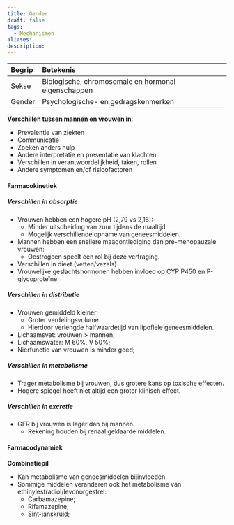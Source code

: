 ```yaml
---
title: Gender
draft: false
tags:
  - Mechanismen
aliases: 
description:
---
```



| Begrip | Betekenis                                           |
|:------ |:--------------------------------------------------- |
| Sekse  | Biologische, chromosomale en hormonal eigenschappen |
| Gender | Psychologische- en gedragskenmerken                                                    |

**Verschillen tussen mannen en vrouwen in**:
- Prevalentie van ziekten
- Communicatie
- Zoeken anders hulp
- Andere interpretatie en presentatie van klachten
- Verschillen in verantwoordelijkheid, taken, rollen
- Andere symptomen en/of risicofactoren

#### Farmacokinetiek
##### Verschillen in absorptie
- Vrouwen hebben een hogere pH (2,79 vs 2,16):
	- Minder uitscheiding van zuur tijdens de maaltijd.
	- Mogelijk verschillende opname van geneesmiddelen.
- Mannen hebben een snellere maagontlediging dan pre-menopauzale vrouwen:
	-  Oestrogeen speelt een rol bij deze vertraging.
- Verschillen in dieet (vetten/vezels)
- Vrouwelijke geslachtshormonen hebben invloed op CYP P450 en P-glycoproteïne

##### Verschillen in distributie
- Vrouwen gemiddeld kleiner;
	- Groter verdelingsvolume.
	- Hierdoor verlengde halfwaardetijd van lipofiele geneesmiddelen.
- Lichaamsvet: vrouwen > mannen;
- Lichaamswater: M 60%, V 50%;
- Nierfunctie van vrouwen is minder goed;

##### Verschillen in metabolisme
- Trager metabolisme bij vrouwen, dus grotere kans op toxische effecten. 
- Hogere spiegel heeft niet altijd een groter klinisch effect. 

##### Verschillen in excretie 
- GFR bij vrouwen is lager dan bij mannen.
	- Rekening houden bij renaal geklaarde middelen. 

#### Farmacodynamiek
**Combinatiepil**
- Kan metabolisme van geneesmiddelen bijinvloeden.
- Sommige middelen veranderen ook het metabolisme van ethinylestradiol/levonorgestrel:
	- Carbamazepine;
	- Rifamazepine;
	- Sint-janskruid;